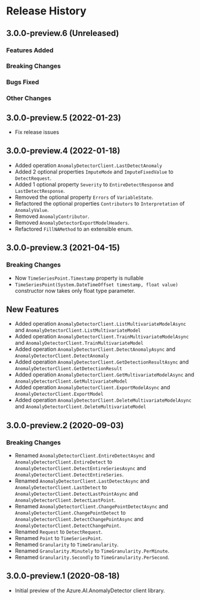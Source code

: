 # Release History

## 3.0.0-preview.6 (Unreleased)

### Features Added

### Breaking Changes

### Bugs Fixed

### Other Changes

## 3.0.0-preview.5 (2022-01-23)

- Fix release issues

## 3.0.0-preview.4 (2022-01-18)

- Added operation `AnomalyDetectorClient.LastDetectAnomaly`
- Added 2 optional properties `ImputeMode` and `ImputeFixedValue` to `DetectRequest`.
- Added 1 optional property `Severity` to `EntireDetectResponse` and `LastDetectResponse`.
- Removed the optional property `Errors` of `VariableState`.
- Refactored the optional properties `Contributors` to `Interpretation` of `AnomalyValue`.
- Removed `AnomalyContributor`.
- Removed `AnomalyDetectorExportModelHeaders`.
- Refactored `FillNAMethod` to an extensible enum.

## 3.0.0-preview.3 (2021-04-15)

### Breaking Changes

-  Now `TimeSeriesPoint.Timestamp` property is nullable
- `TimeSeriesPoint(System.DateTimeOffset timestamp, float value)` constructor now takes only float type parameter.

## New Features

- Added operation `AnomalyDetectorClient.ListMultivariateModelAsync` and `AnomalyDetectorClient.ListMultivariateModel`
- Added operation `AnomalyDetectorClient.TrainMultivariateModelAsync` and `AnomalyDetectorClient.TrainMultivariateModel`
- Added operation `AnomalyDetectorClient.DetectAnomalyAsync` and `AnomalyDetectorClient.DetectAnomaly`
- Added operation `AnomalyDetectorClient.GetDetectionResultAsync` and `AnomalyDetectorClient.GetDetectionResult`
- Added operation `AnomalyDetectorClient.GetMultivariateModelAsync` and `AnomalyDetectorClient.GetMultivariateModel`
- Added operation `AnomalyDetectorClient.ExportModelAsync` and `AnomalyDetectorClient.ExportModel`
- Added operation `AnomalyDetectorClient.DeleteMultivariateModelAsync` and `AnomalyDetectorClient.DeleteMultivariateModel`

## 3.0.0-preview.2 (2020-09-03)

### Breaking Changes
- Renamed `AnomalyDetectorClient.EntireDetectAsync` and `AnomalyDetectorClient.EntireDetect` to `AnomalyDetectorClient.DetectEntireSeriesAsync` and `AnomalyDetectorClient.DetectEntireSeries`.
- Renamed `AnomalyDetectorClient.LastDetectAsync` and `AnomalyDetectorClient.LastDetect` to `AnomalyDetectorClient.DetectLastPointAsync` and `AnomalyDetectorClient.DetectLastPoint`.
- Renamed `AnomalyDetectorClient.ChangePointDetectAsync` and `AnomalyDetectorClient.ChangePointDetect` to `AnomalyDetectorClient.DetectChangePointAsync` and `AnomalyDetectorClient.DetectChangePoint`.
- Renamed `Request` to `DetectRequest`.
- Renamed `Point` to `TimeSeriesPoint`.
- Renamed `Granularity` to `TimeGranularity`.
- Renamed `Granularity.Minutely` to `TimeGranularity.PerMinute`.
- Renamed `Granularity.Secondly` to `TimeGranularity.PerSecond`.

## 3.0.0-preview.1 (2020-08-18)

- Initial preview of the Azure.AI.AnomalyDetector client library.
